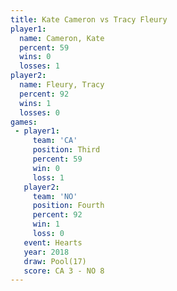 ```yaml
---
title: Kate Cameron vs Tracy Fleury
player1:             
  name: Cameron, Kate
  percent: 59        
  wins: 0            
  losses: 1          
player2:             
  name: Fleury, Tracy
  percent: 92        
  wins: 1            
  losses: 0          
games:
 - player1:         
     team: 'CA'     
     position: Third
     percent: 59    
     win: 0         
     loss: 1        
   player2:          
     team: 'NO'      
     position: Fourth
     percent: 92     
     win: 1          
     loss: 0         
   event: Hearts     
   year: 2018        
   draw: Pool(17)    
   score: CA 3 - NO 8
---
```

